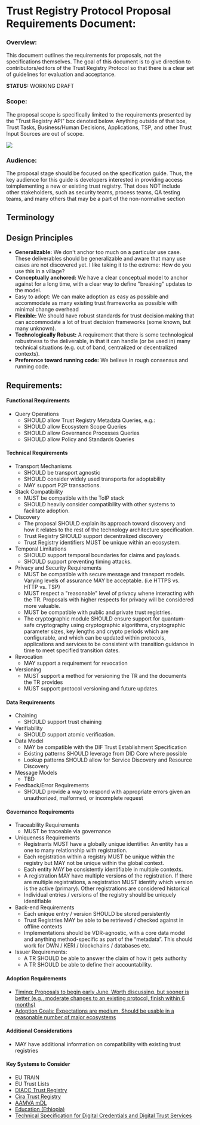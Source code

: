 # Trust Registry Protocol Proposal Requirements Document:

### Overview:

This document outlines the requirements for proposals, not the specifications
themselves. The goal of this document is to give direction to
contributors/editors of the Trust Registry Protocol so that there is a clear set
of guidelines for evaluation and acceptance.

**STATUS:** WORKING DRAFT

### Scope:

The proposal scope is specifically limited to the requirements presented by the
"Trust Registry API" box denoted below. Anything outside of that box, Trust
Tasks, Business/Human Decisions, Applications, TSP, and other Trust Input
Sources are out of scope.

![](https://i.imgur.com/DZuIfRN.png)

### Audience:

The proposal stage should be focused on the specification guide. Thus, the key
audience for this guide is developers interested in providing access
toimplementing a new or existing trust registry. That does NOT include other
stakeholders, such as security teams, process teams, QA testing teams, and many
others that may be a part of the non-normative section

## Terminology

## Design Principles

- **Generalizable:** We don't anchor too much on a particular use case. These
  deliverables should be generalizable and aware that many use cases are not
  discovered yet. I like taking it to the extreme: How do you use this in a
  village?
- **Conceptually anchored:** We have a clear conceptual model to anchor against
  for a long time, with a clear way to define "breaking" updates to the model.
- Easy to adopt: We can make adoption as easy as possible and accommodate as
  many existing trust frameworks as possible with minimal change overhead
- **Flexible:** We should have robust standards for trust decision making that
  can accommodate a lot of trust decision frameworks (some known, but many
  unknown).
- **Technologically Robust:** A requirement that there is some technological
  robustness to the deliverable, in that it can handle (or be used in) many
  technical situations (e.g. out of band, centralized or decentralized
  contexts).
- **Preference toward running code:** We believe in rough consensus and running
  code.

## Requirements:

#### Functional Requirements

- Query Operations
  - SHOULD allow Trust Registry Metadata Queries, e.g.:
  - SHOULD allow Ecosystem Scope Queries
  - SHOULD allow Governance Processes Queries
  - SHOULD allow Policy and Standards Queries

#### Technical Requirements

- Transport Mechanisms
  - SHOULD be transport agnostic
  - SHOULD consider widely used transports for adoptability
  - MAY support P2P transactions.
- Stack Compatibility
  - MUST be compatible with the ToIP stack
  - SHOULD heavily consider compatibility with other systems to facilitate adoption.
- Discovery
  - The proposal SHOULD explain its approach toward discovery and how it relates
    to the rest of the technology architecture specification.
  - Trust Registry SHOULD support decentralized discovery
  - Trust Registry identifiers MUST be unique within an ecosystem.
- Temporal Limitations
  - SHOULD support temporal boundaries for claims and payloads.
  - SHOULD support preventing timing attacks.
- Privacy and Security Requirements
  - MUST be compatible with secure message and transport models. Varying
    levels of assurance MAY be acceptable. (i.e HTTPS vs. HTTP vs. TSP)
  - MUST respect a "reasonable" level of privacy whene interacting with the
    TR. Proposals with higher respects for privacy will be considered more valuable.
  - MUST be compatible with public and private trust registries.
  - The cryptographic module SHOULD ensure support for quantum-safe cryptography
    using cryptographic algorithms, cryptographic parameter sizes, key lengths
    and crypto periods which are configurable, and which can be updated within
    protocols, applications and services to be consistent with transition
    guidance in time to meet specified transition dates.
- Revocation
  - MAY support a requirement for revocation
- Versioning
  - MUST support a method for versioning the TR and the documents the TR provides
  - MUST support protocol versioning and future updates.

#### Data Requirements

- Chaining
  - SHOULD support trust chaining
- Verifiability
  - SHOULD support atomic verification.
- Data Model
  - MAY be compatible with the DIF Trust Establishment Specification
  - Existing patterns SHOULD leverage from DID Core where possible
  - Lookup patterns SHOULD allow for Service Discovery and Resource Discovery
- Message Models
  - TBD
- Feedback/Error Requirements
  - SHOULD provide a way to respond with appropriate errors given an
    unauthorized, malformed, or incomplete request

#### Governance Requirements

- Traceability Requirements
  - MUST be traceable via governance
- Uniqueness Requirements
  - Registrants MUST have a globally unique identifier. An entity has a one to many relationship with registration.
  - Each registration within a registry MUST be unique within the registry but MAY not be unique within the global context.
  - Each entity MAY be consistently identifiable in multiple contexts.
  - A registration MAY have multiple versions of the registration. If there are multiple registrations, a registration MUST identify which version is the active (primary). Other registrations are considered historical
  - Individual entries / versions of the registry should be uniquely identifiable
- Back-end Requirements
  - Each unique entry / version SHOULD be stored persistently
  - Trust Registries MAY be able to be retrieved / checked against in offline
    contexts
  - Implementations should be VDR-agnostic, with a core data model and anything
    method-specific as part of the “metadata”. This should work for DWN / KERI /
    blockchains / databases etc.
- Issuer Requirements:
  - A TR SHOULD be able to answer the claim of how it gets authority
  - A TR SHOULD be able to define their accountability.

#### Adoption Requirements

- [Timing: Proposals to begin early June. Worth discussing, but sooner is better (e.g., moderate changes to an existing protocol, finish within 6 months)](https://github.com/trustoverip/tswg-trust-registry-tf/discussions/93)
- [Adoption Goals: Expectations are medium. Should be usable in a reasonable number of major ecosystems](https://github.com/trustoverip/tswg-trust-registry-tf/discussions/95)

#### Additional Considerations

- MAY have additional information on compatibility with existing trust registries

#### Key Systems to Consider

- EU TRAIN
- EU Trust Lists
- [DIACC Trust Registry](https://diacc.ca/trust-framework/pctf-trust-registries/)
- [Cira Trust Registry]()
- [AAMVA mDL](https://www.aamva.org/getmedia/b801da7b-5584-466c-8aeb-f230cef6dda5/mDL-Implementation-Guidelines-Version-1-2_final.pdf)
- [Education (Ethiopia)]()
- [Technical Specification for Digital Credentials and Digital Trust Services](https://dgc-cgn.org/standards/find-a-standard/standards-in-digital-credentials/digital-credentials/)

